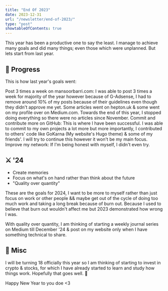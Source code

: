 ```yaml
---
title: "End Of 2023"
date: 2023-12-31
url: "/newsletter/end-of-2023/"
type: "post"
showtableOfContents: true
---
```


This year has been a productive one to say the least. I manage to achieve many goals and did many things; even those which were unplanned. But lets start from last year.

## 🚀 Progress

This is how last year's goals went:

Post 3 times a week on mansoorbarri.com: I was able to post 3 times a week for majority of the year however because of G-Adsense, I had to remove around 10% of my posts because of their guidelines even though they didn't approve me yet. Some articles went on hepton.uk & some went on my profile over on Medium.com. Towards the end of this year, I stopped doing everything so there were no articles since November.
Commit and contribute more on GitHub: This is where I have been successful. I was able to commit to my own projects a lot more but more importantly, I contributed to others' code like GoKarna (My website's Hugo theme) & some of my friends'. I will try to continue this however it won't be my main focus.
Improve my network: If I'm being honest with myself, I didn't even try.

## ⚔ '24

- Create memories
- Focus on what's on hand rather than think about the future
- "Quality over quantity"

These are the goals for 2024, I want to be more to myself rather than just focus on work or other people && maybe get out of the cycle of doing too much work and taking a long break because of burn out. Because I used to believe that burn out wouldn't affect me but 2023 demonstrated how wrong I was.
​

With quality over quantity, I am thinking of starting a weekly journal series on Medium till December '24 & post on my website only when I have something technical to share.
​

## 🧺 Misc

I will be turning 18 officially this year so I am thinking of starting to invest in crypto & stocks, for which I have already started to learn and study how things work. Hopefully that goes well. 🤞

Happy New Year to you doe <3
